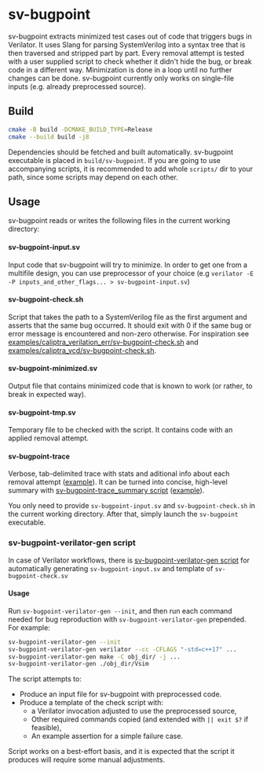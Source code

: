 # sv-bugpoint

sv-bugpoint extracts minimized test cases out of code that triggers bugs in Verilator.
It uses Slang for parsing SystemVerilog into a syntax tree that is then traversed and stripped part by part.
Every removal attempt is tested with a user supplied script to check whether it didn't hide the bug, or break
code in a different way. Minimization is done in a loop until no further changes can be done.
sv-bugpoint currently only works on single-file inputs (e.g. already preprocessed source).


## Build
```sh
cmake -B build -DCMAKE_BUILD_TYPE=Release
cmake --build build -j8
```

Dependencies should be fetched and built automatically.
sv-bugpoint executable is placed in `build/sv-bugpoint`.
If you are going to use accompanying scripts, it is recommended to add whole `scripts/` dir
to your path, since some scripts may depend on each other.

## Usage
sv-bugpoint reads or writes the following files in the current working directory:
#### sv-bugpoint-input.sv
Input code that sv-bugpoint will try to minimize. In order to get one from a multifile design,
you can use preprocessor of your choice (e.g `verilator -E -P inputs_and_other_flags... > sv-bugpoint-input.sv`)

#### sv-bugpoint-check.sh
Script that takes the path to a SystemVerilog file as the first argument and asserts that the same bug occurred.
It should exit with 0 if the same bug or error message is encountered and non-zero otherwise.
For inspiration see [examples/caliptra_verilation_err/sv-bugpoint-check.sh](examples/caliptra_verilation_err/sv-bugpoint-check.sh)
and [examples/caliptra_vcd/sv-bugpoint-check.sh](examples/caliptra_vcd/sv-bugpoint-check.sh).

#### sv-bugpoint-minimized.sv
Output file that contains minimized code that is known to work (or rather, to break in expected way).

#### sv-bugpoint-tmp.sv
Temporary file to be checked with the script. It contains code with an applied removal attempt.

#### sv-bugpoint-trace
Verbose, tab-delimited trace with stats and aditional info about each removal attempt ([example](examples/caliptra_verilation_err/sv-bugpoint-trace)).
It can be turned into concise, high-level summary with [sv-bugpoint-trace_summary script](scripts/sv-bugpoint-trace_summary) ([example](examples/caliptra_verilation_err/sv-bugpoint-trace_summarized)).


You only need to provide `sv-bugpoint-input.sv` and `sv-bugpoint-check.sh` in the current working directory. After that, simply launch the `sv-bugpoint` executable.

### sv-bugpoint-verilator-gen script
In case of Verilator workflows, there is [sv-bugpoint-verilator-gen script](scripts/sv-bugpoint-verilator-gen) for automatically generating `sv-bugpoint-input.sv` and template of `sv-bugpoint-check.sv`
#### Usage
Run `sv-bugpoint-verilator-gen --init`, and then run each command needed for bug reproduction with `sv-bugpoint-verilator-gen` prepended. For example:
```sh
sv-bugpoint-verilator-gen --init
sv-bugpoint-verilator-gen verilator --cc -CFLAGS "-std=c++17" ...
sv-bugpoint-verilator-gen make -C obj_dir/ -j ...
sv-bugpoint-verilator-gen ./obj_dir/Vsim
```

The script attempts to:
- Produce an input file for sv-bugpoint with preprocessed code.
- Produce a template of the check script with:
  - a Verilator invocation adjusted to use the preprocessed source,
  - Other required commands copied (and extended with `|| exit $?` if feasible),
  - An example assertion for a simple failure case.

Script works on a best-effort basis, and it is expected that the script it produces will require some manual adjustments.
